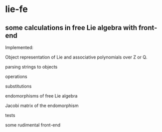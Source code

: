 lie-fe
======

some calculations in free Lie algebra with front-end
--------------------------------------------------------------------------
Implemented:

Object representation of Lie and associative polynomials over Z or Q.

parsing strings to objects

operations

substitutions

endomorphisms of free Lie algebra

Jacobi matrix of the endomorphism

tests

some rudimental front-end
